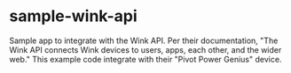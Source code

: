 sample-wink-api
===============

Sample app to integrate with the Wink API. Per their documentation, "The Wink API connects Wink devices to users, apps, each other, and the wider web." This example code integrate with their "Pivot Power Genius" device.
